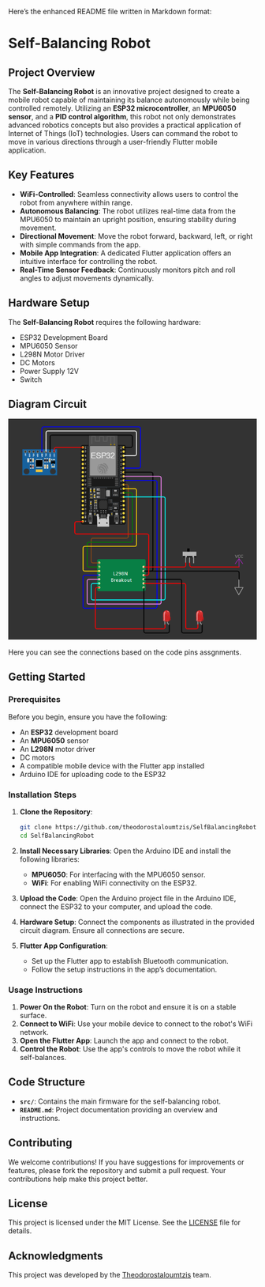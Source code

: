 Here’s the enhanced README file written in Markdown format:

# Self-Balancing Robot

## Project Overview

The **Self-Balancing Robot** is an innovative project designed to create a mobile robot capable of maintaining its balance autonomously while being controlled remotely. Utilizing an **ESP32 microcontroller**, an **MPU6050 sensor**, and a **PID control algorithm**, this robot not only demonstrates advanced robotics concepts but also provides a practical application of Internet of Things (IoT) technologies. Users can command the robot to move in various directions through a user-friendly Flutter mobile application.

## Key Features

- **WiFi-Controlled**: Seamless connectivity allows users to control the robot from anywhere within range.
- **Autonomous Balancing**: The robot utilizes real-time data from the MPU6050 to maintain an upright position, ensuring stability during movement.
- **Directional Movement**: Move the robot forward, backward, left, or right with simple commands from the app.
- **Mobile App Integration**: A dedicated Flutter application offers an intuitive interface for controlling the robot.
- **Real-Time Sensor Feedback**: Continuously monitors pitch and roll angles to adjust movements dynamically.

## Hardware Setup

The **Self-Balancing Robot** requires the following hardware:

- ESP32 Development Board
- MPU6050 Sensor
- L298N Motor Driver
- DC Motors
- Power Supply 12V 
- Switch

## Diagram Circuit

![Circuit](images/Connections_Diagram.png)

Here you can see the connections based on the code pins assgnments.

## Getting Started

### Prerequisites

Before you begin, ensure you have the following:

- An **ESP32** development board
- An **MPU6050** sensor
- An **L298N** motor driver
- DC motors
- A compatible mobile device with the Flutter app installed
- Arduino IDE for uploading code to the ESP32

### Installation Steps

1. **Clone the Repository**:
   ```bash
   git clone https://github.com/theodorostaloumtzis/SelfBalancingRobot.git
   cd SelfBalancingRobot
   ```

2. **Install Necessary Libraries**:
   Open the Arduino IDE and install the following libraries:
   - **MPU6050**: For interfacing with the MPU6050 sensor.
   - **WiFi**: For enabling WiFi connectivity on the ESP32.

3. **Upload the Code**:
   Open the Arduino project file in the Arduino IDE, connect the ESP32 to your computer, and upload the code.

4. **Hardware Setup**:
   Connect the components as illustrated in the provided circuit diagram. Ensure all connections are secure.

5. **Flutter App Configuration**:
   - Set up the Flutter app to establish Bluetooth communication.
   - Follow the setup instructions in the app’s documentation.

### Usage Instructions

1. **Power On the Robot**: Turn on the robot and ensure it is on a stable surface.
2. **Connect to WiFi**: Use your mobile device to connect to the robot's WiFi network.
3. **Open the Flutter App**: Launch the app and connect to the robot.
4. **Control the Robot**: Use the app's controls to move the robot while it self-balances.

## Code Structure

- **`src/`**: Contains the main firmware for the self-balancing robot.
- **`README.md`**: Project documentation providing an overview and instructions.

## Contributing

We welcome contributions! If you have suggestions for improvements or features, please fork the repository and submit a pull request. Your contributions help make this project better.

## License

This project is licensed under the MIT License. See the [LICENSE](LICENSE) file for details.

## Acknowledgments

This project was developed by the [Theodorostaloumtzis](https://github.com/theodorostaloumtzis) team.

